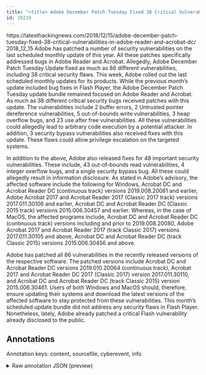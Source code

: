 ```yaml
---
title: "<title> Adobe December Patch Tuesday Fixed 38 Critical Vulnerabilities In Adobe Reader And Acrobat DC </title>"
id: 10219
---
```


<title> Adobe December Patch Tuesday Fixed 38 Critical Vulnerabilities In Adobe Reader And Acrobat DC </title>
<source> https://latesthackingnews.com/2018/12/15/adobe-december-patch-tuesday-fixed-38-critical-vulnerabilities-in-adobe-reader-and-acrobat-dc/ </source>
<date> 2018_12_15 </date>
<text>
Adobe has patched a number of security vulnerabilities on the last scheduled monthly update of this year. All these patches specifically addressed bugs in Adobe Reader and Acrobat. Allegedly, Adobe December Patch Tuesday Update fixed as much as 86 different vulnerabilities, including 38 critical security flaws.
This week, Adobe rolled out the last scheduled monthly updates for its products. While the previous month’s update included bug fixes in Flash Player, the Adobe December Patch Tuesday update bundle remained focused on Adobe Reader and Acrobat. As much as 38 different critical security bugs received patches with this update.
The vulnerabilities include 2 buffer errors, 2 Untrusted pointer dereference vulnerabilities, 5 out-of-bounds write vulnerabilities, 3 heap overflow bugs, and 23 use after free vulnerabilities. All these vulnerabilities could allegedly lead to arbitrary code execution by a potential attacker. In addition, 3 security bypass vulnerabilities also received fixes with this update. These flaws could allow privilege escalation on the targeted systems.

In addition to the above, Adobe also released fixes for 48 important security vulnerabilities. These include, 43 out-of-bounds read vulnerabilities, 4 integer overflow bugs, and a single security bypass bug. All these could allegedly result in information disclosure.
As stated in Adobe’s advisory, the affected software include the following for Windows,
   Acrobat DC and Acrobat Reader DC (continuous track) versions 2019.008.20081 and earlier,
   Adobe Acrobat 2017 and Acrobat Reader 2017 (Classic 2017 track) versions 2017.011.30106 and earlier,
   Acrobat DC and Acrobat Reader DC (Classic 2015 track) versions 2015.006.30457 and earlier.
Whereas, in the case of MacOS, the affected programs include,
   Acrobat DC and Acrobat Reader DC (continuous track) versions including and prior to 2019.008.20080,
   Adobe Acrobat 2017 and Acrobat Reader 2017 (track Classic 2017) versions 2017.011.30105 and above,
   Acrobat DC and Acrobat Reader DC (track Classic 2015) versions 2015.006.30456 and above.

Adobe has patched all 86 vulnerabilities in the recently released versions of the respective software. The patched versions include Acrobat DC and Acrobat Reader DC versions 2019.010.20064 (continuous track), Acrobat 2017 and Acrobat Reader DC 2017 (Classic 2017) version 2017.011.30110, and Acrobat DC and Acrobat Reader DC (track Classic 2015) version 2015.006.30461. Users of both Windows and MacOS should, therefore, ensure updating their systems and download the latest versions of the affected software to stay protected from these vulnerabilities.
This month’s scheduled update bundle did not address any security flaws in Flash Player. Nonetheless, lately, Adobe already patched a critical Flash vulnerability already disclosed to the public.
</text>



## Annotations

Annotation keys: content, sourcefile, cyberevent, info

<details>
<summary>Raw annotation JSON (preview)</summary>

```json
{
  "content": "Adobe has patched a number of security vulnerabilities on the last scheduled monthly update of this year. All these patches specifically addressed bugs in Adobe Reader and Acrobat. Allegedly, Adobe December Patch Tuesday Update fixed as much as 86 different vulnerabilities, including 38 critical security flaws. This week, Adobe rolled out the last scheduled monthly updates for its products. While the previous month\u2019s update included bug fixes in Flash Player, the Adobe December Patch Tuesday update bundle remained focused on Adobe Reader and Acrobat. As much as 38 different critical security bugs received patches with this update. The vulnerabilities include 2 buffer errors, 2 Untrusted pointer dereference vulnerabilities, 5 out-of-bounds write vulnerabilities, 3 heap overflow bugs, and 23 use after free vulnerabilities. All these vulnerabilities could allegedly lead to arbitrary code execution by a potential attacker. In addition, 3 security bypass vulnerabilities also received fixes with this update. These flaws could allow privilege escalation on the targeted systems.  In addition to the above, Adobe also released fixes for 48 important security vulnerabilities. These include, 43 out-of-bounds read vulnerabilities, 4 integer overflow bugs, and a single security bypass bug. All these could allegedly result in information disclosure. As stated in Adobe\u2019s advisory, the affected software include the following for Windows,    Acrobat DC and Acrobat Reader DC (continuous track) versions 2019.008.20081 and earlier,    Adobe Acrobat 2017 and Acrobat Reader 2017 (Classic 2017 track) versions 2017.011.30106 and earlier,    Acrobat DC and Acrobat Reader DC (Classic 2015 track) versions 2015.006.30457 and earlier. Whereas, in the case of MacOS, the affected programs include,    Acrobat DC and Acrobat Reader DC (continuous track) versions including and prior to 2019.008.20080,    Adobe Acrobat 2017 and Acrobat Reader 2017 (track Classic 2017) versions 2017.011.30105 and above,    Acrobat DC and Acrobat Reader DC (track Classic 2015) versions 2015.006.30456 and above.  Adobe has patched all 86 vulnerabilities in the recently released versions of the respective software. The patched versions include Acrobat DC and Acrobat Reader DC versions 2019.010.20064 (continuous track), Acrobat 2017 and Acrobat Reader DC 2017 (Classic 2017) version 2017.011.30110, and Acrobat DC and Acrobat Reader DC (track Classic 2015) version 2015.006.30461. Users of both Windows and MacOS should, therefore, ensure updating their systems and download the latest versions of the affected software to stay protected from these vulnerabilities. This month\u2019s scheduled update bundle did not address any security flaws in Flash Player. Nonetheless, lately, Adobe already patched a critical Flash vulnerability already disclosed to the public.",
  "sourcefile": "10219.txt",
  "cyberevent": {
    "hopper": [
      {
        "index": 0,
        "relation": "Same",
        "events": [
          {
            "index": "E1",
            "type": "Vulnerability-related",
            "realis": "Actual",
            "nugget": {
              "startOffset": 6,
              "index": "T2",
              "endOffset": 17,
              "text": "has patched"
            },
            "argument": [
              {
                "index": "T1",
                "external_reference": {
                  "dbpediaURI": "http://dbpedia.org/resource/Adobe_Systems",
                  "wikidataid": "Q11463"
                },
                "endOffset": 5,
                "role": {
                  "type": "Releaser"
                },
                "text": "Adobe",
                "startOffset": 0,
                "type": "Organization"
              },
              {
                "index": "T3",
                "text": "a number of security vulnerabilities",
                "endOffset": 54,
                "role": {
                  "type": "Vulnerability"

```
</details>
